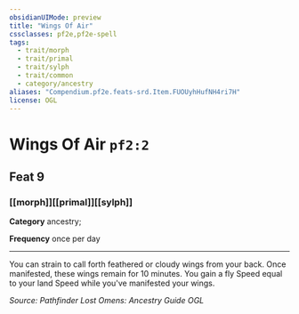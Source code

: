 ```yaml
---
obsidianUIMode: preview
title: "Wings Of Air"
cssclasses: pf2e,pf2e-spell
tags:
  - trait/morph
  - trait/primal
  - trait/sylph
  - trait/common
  - category/ancestry
aliases: "Compendium.pf2e.feats-srd.Item.FUOUyhHufNH4ri7H"
license: OGL
---
```

# Wings Of Air `pf2:2`
## Feat 9
### [[morph]][[primal]][[sylph]]

**Category** ancestry; 




**Frequency** once per day

* * *

You can strain to call forth feathered or cloudy wings from your back. Once manifested, these wings remain for 10 minutes. You gain a fly Speed equal to your land Speed while you've manifested your wings.

*Source: Pathfinder Lost Omens: Ancestry Guide*
*OGL*